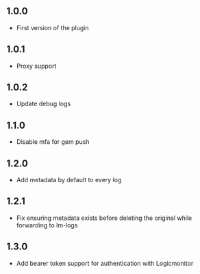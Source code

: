 ## 1.0.0
- First version of the plugin
## 1.0.1
- Proxy support
## 1.0.2
- Update debug logs
## 1.1.0
- Disable mfa for gem push
## 1.2.0
- Add metadata by default to every log 
## 1.2.1
- Fix ensuring metadata exists before deleting the original while forwarding to lm-logs
## 1.3.0
- Add bearer token support for authentication with Logicmonitor